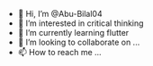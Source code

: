 - 👋 Hi, I’m @Abu-Bilal04
- 👀 I’m interested in critical thinking
- 🌱 I’m currently learning flutter
- 💞️ I’m looking to collaborate on ...
- 📫 How to reach me ...

<!---
Abu-Bilal04/Abu-Bilal04 is a ✨ special ✨ repository because its `README.md` (this file) appears on your GitHub profile.
You can click the Preview link to take a look at your changes.
--->
